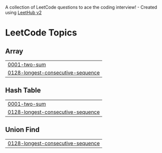 A collection of LeetCode questions to ace the coding interview! - Created using [LeetHub v2](https://github.com/arunbhardwaj/LeetHub-2.0)
<!---LeetCode Topics Start-->
# LeetCode Topics
## Array
|  |
| ------- |
| [0001-two-sum](https://github.com/TejasK28/LeetCode/tree/master/0001-two-sum) |
| [0128-longest-consecutive-sequence](https://github.com/TejasK28/LeetCode/tree/master/0128-longest-consecutive-sequence) |
## Hash Table
|  |
| ------- |
| [0001-two-sum](https://github.com/TejasK28/LeetCode/tree/master/0001-two-sum) |
| [0128-longest-consecutive-sequence](https://github.com/TejasK28/LeetCode/tree/master/0128-longest-consecutive-sequence) |
## Union Find
|  |
| ------- |
| [0128-longest-consecutive-sequence](https://github.com/TejasK28/LeetCode/tree/master/0128-longest-consecutive-sequence) |
<!---LeetCode Topics End-->